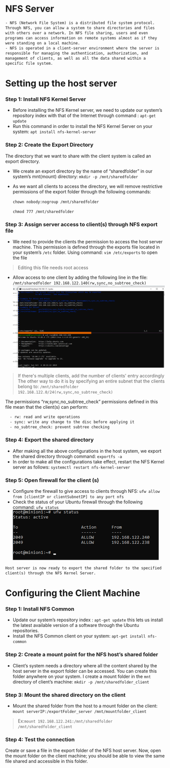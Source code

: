 # NFS Server
  
    - NFS (Network File System) is a distributed file system protocol. Through NFS, you can allow a system to share directories and files with others over a network. In NFS file sharing, users and even programs can access information on remote systems almost as if they were standing on a local machine.
    - NFS is operated in a client-server environment where the server is responsible for managing the authentication, authorization, and management of clients, as well as all the data shared within a specific file system. 
    
# Setting up the host server
    
### Step 1: Install NFS Kernel Server
    
   - Before installing the NFS Kernel server, we need to update our system’s repository index with that of the Internet through command : `apt-get update`
   - Run this command in order to install the NFS Kernel Server on your system: `apt install nfs-kernel-server`
      
### Step 2: Create the Export Directory
    
   The directory that we want to share with the client system is called an export directory.
   - We create an export directory by the name of “sharedfolder” in our system’s mnt(mount) directory: `mkdir -p /mnt/sharedfolder`
   - As we want all clients to access the directory, we will remove restrictive permissions of the export folder through the following commands: 
          
       `chown nobody:nogroup /mnt/sharedfolder`
       
       `chmod 777 /mnt/sharedfolder`
### Step 3: Assign server access to client(s) through NFS export file
   - We need to provide the clients the permission to access the host server machine. This permission is defined through the exports file located in your system’s `/etc` folder.
   Using command: `vim /etc/exports` to open the file 
    
   > Editing this file needs root access
   - Allow access to one client by adding the following line in the file: `/mnt/sharedfolder 192.168.122.140(rw,sync,no_subtree_check)`
   ![](https://github.com/bizflycloud/internship-0719/blob/master/TD_Git/PIC/33.png)
   > If there's multiple clients, add the number of clients' entry accordingly
   > The other way to do it is by specifying an entire subnet that the clients belong to: `/mnt/sharedfolder 192.168.122.0/24(rw,sync,no_subtree_check)`
   
   The permissions “rw,sync,no_subtree_check” permissions defined in this file mean that the client(s) can perform:

      - rw: read and write operations
      - sync: write any change to the disc before applying it
      - no_subtree_check: prevent subtree checking
      
### Step 4: Export the shared directory
   - After making all the above configurations in the host system, we export the shared directory through command: `exportfs -a`
   - In order to make all the configurations take effect, restart the NFS Kernel server as follows: `systemctl restart nfs-kernel-server`
   
### Step 5: Open firewall for the client (s)
   - Configure the firewall to give access to clients through NFS: `ufw allow from [clientIP or clientSubnetIP] to any port nfs`
   - Check the status of your Ubuntu firewall through the following command: `ufw status`
   ![](https://github.com/bizflycloud/internship-0719/blob/master/TD_Git/PIC/34.png)
   
    Host server is now ready to export the shared folder to the specified client(s) through the NFS Kernel Server.

# Configuring the Client Machine

### Step 1: Install NFS Common
   - Update our system’s repository index : `apt-get update` this lets us install the latest available version of a software through the Ubuntu repositories.
   - Install the NFS Common client on your system: `apt-get install nfs-common`
   
### Step 2: Create a mount point for the NFS host’s shared folder
   - Client’s system needs a directory where all the content shared by the host server in the export folder can be accessed. You can create this folder anywhere on your system. I create a mount folder in the `mnt` directory of client’s machine: `mkdir -p /mnt/sharedfolder_client`
   
### Step 3: Mount the shared directory on the client
   - Mount the shared folder from the host to a mount folder on the client: `mount serverIP:/exportFolder_server /mnt/mountfolder_client`
   
   > Ex:`mount 192.168.122.241:/mnt/sharedfolder /mnt/sharedfolder_client`
   
### Step 4: Test the connection

   Create or save a file in the export folder of the NFS host server. Now, open the mount folder on the client machine; you should be able to view the same file shared and accessible in this folder.
   
